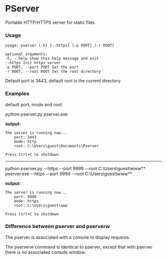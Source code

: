 # PServer
Portable HTTP/HTTPS server for static files

### Usage

```
usage: pserver [-h] [--https] [-p PORT] [-r ROOT]
 
optional arguments:
-h, --help show this help message and exit
--https Init https server
-p PORT, --port PORT Set the port
-r ROOT, --root ROOT Set the root directory
```

Default port is 3443, default root is the current directory.

### Examples

default port, mode and root:

python pserver.py
pserver.exe

**output:**

```
The server is running now...
    port: 3443
    mode: http
    root: C:\Users\guest\Documents\Pserver

Press Ctrl+C to shutdown
```
---
python pserver.py --https --port 9999 --root C:\Users\guest\www**
pserver.exe --https --port 9999 --root C:\Users\guest\www**

**output:**
```
The server is running now...
    port: 9999
    mode: https
    root: C:\Users\guest\www

Press Ctrl+C to shutdown
```

### Difference between pserver and pserverw
The pserver is associated with a console to display requests.

The pserverw command is identical to pserver, except that with pserver there is no associated console window.
